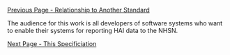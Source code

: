 [Previous Page - Relationship to Another Standard](relationship_to_another_standard.html)

The audience for this work is all developers of software systems who want to enable their systems for reporting HAI data to the NHSN.

[Next Page - This Specificiation](this_specificiation.html)
